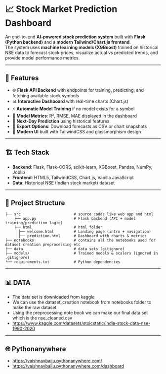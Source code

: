 # 📈 Stock Market Prediction Dashboard

An end-to-end **AI-powered stock prediction system** built with **Flask (Python backend)** and a **modern Tailwind/Chart.js frontend**.  
The system uses **machine learning models (XGBoost)** trained on historical NSE data to forecast stock prices, visualize actual vs predicted trends, and provide model performance metrics.

---

## 🚀 Features
- 🌐 **Flask API Backend** with endpoints for training, predicting, and fetching available stock symbols  
- 📊 **Interactive Dashboard** with real-time charts (Chart.js)  
- ⚡ **Automatic Model Training** if no model exists for a symbol  
- 🎯 **Model Metrics**: R², RMSE, MAE displayed in the dashboard  
- 🔮 **Next-Day Prediction** using historical features  
- 💾 **Export Options**: Download forecasts as CSV or chart snapshots  
- 🎨 **Modern UI** built with TailwindCSS and glassmorphism design  

---

## 🏗️ Tech Stack
- **Backend**: Flask, Flask-CORS, scikit-learn, XGBoost, Pandas, NumPy, Joblib  
- **Frontend**: HTML5, TailwindCSS, Chart.js, Vanilla JavaScript  
- **Data**: Historical NSE (Indian stock market) dataset  

---

## 📂 Project Structure
```plaintext
├── src                        # source codes like web app and html
    ├── app.py                 # Flask backend (API + model training/prediction logic)
    ├── html                   # html folder
      ├── welcome.html         # Landing page (intro + navigation)
      ├── prediction.html      # Dashboard with charts & metrics
├── notebooks                  # contains all the notebooks used for dataset creation preprocessing etc
├── data                       # data sets (gitignore)
├── models/                    # Trained models & scalers (ignored in .gitignore)
└── requirements.txt           # Python dependencies

```
---

## 📊 DATA
- The data set is downloaded from kaggle
- We can use the dataset_creation notebook from notebooks folder to make the raw dataset
- Using the preprocessing note book we can make our final data set which is the nse_cleaned.csv
- https://www.kaggle.com/datasets/stoicstatic/india-stock-data-nse-1990-2020

---

## 🌐 Pythonanywhere
- https://vaishnavbaiju.pythonanywhere.com/
- https://vaishnavbaiju.pythonanywhere.com/dashboard
